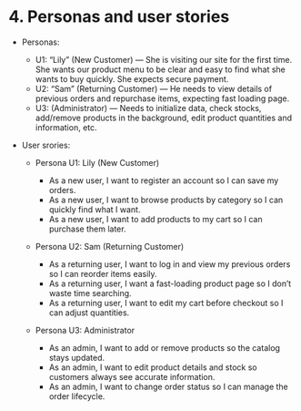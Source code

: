 # 4. Personas and user stories

- Personas:
  - U1: “Lily” (New Customer) — She is visiting our site for the first time. She wants our product menu to be clear and easy to find what she wants to buy quickly. She expects secure payment.
  - U2: “Sam” (Returning Customer) — He needs to view details of previous orders and repurchase items, expecting fast loading page.
  - U3: (Administrator) — Needs to initialize data, check stocks, add/remove products in the background, edit product quantities and information, etc.

- User srories:
  - Persona U1: Lily (New Customer)
    - As a new user, I want to register an account so I can save my orders.
    - As a new user, I want to browse products by category so I can quickly find what I want.
    - As a new user, I want to add products to my cart so I can purchase them later.

  - Persona U2: Sam (Returning Customer)
    - As a returning user, I want to log in and view my previous orders so I can reorder items easily.
    - As a returning user, I want a fast-loading product page so I don’t waste time searching.
    - As a returning user, I want to edit my cart before checkout so I can adjust quantities.

  - Persona U3: Administrator
    - As an admin, I want to add or remove products so the catalog stays updated.
    - As an admin, I want to edit product details and stock so customers always see accurate information.
    - As an admin, I want to change order status so I can manage the order lifecycle.
